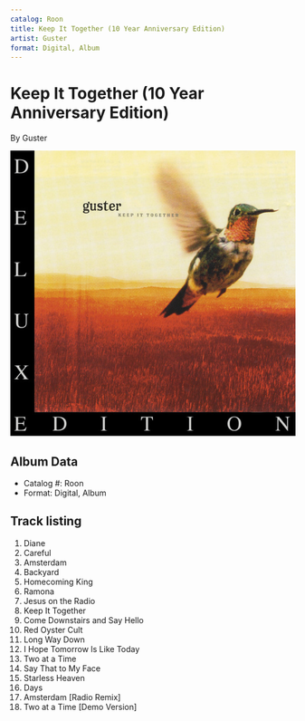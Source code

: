 ```yaml
---
catalog: Roon
title: Keep It Together (10 Year Anniversary Edition)
artist: Guster
format: Digital, Album
---
```


# Keep It Together (10 Year Anniversary Edition)

By Guster

![](../../assets/albumcovers/Guster-Keep_It_Together_10_Year_Anniversary_Edition.png)

## Album Data

- Catalog #: Roon
- Format: Digital, Album


## Track listing


1. Diane
2. Careful
3. Amsterdam
4. Backyard
5. Homecoming King
6. Ramona
7. Jesus on the Radio
8. Keep It Together
9. Come Downstairs and Say Hello
10. Red Oyster Cult
11. Long Way Down
12. I Hope Tomorrow Is Like Today
13. Two at a Time
14. Say That to My Face
15. Starless Heaven
16. Days
17. Amsterdam [Radio Remix]
18. Two at a Time [Demo Version]


